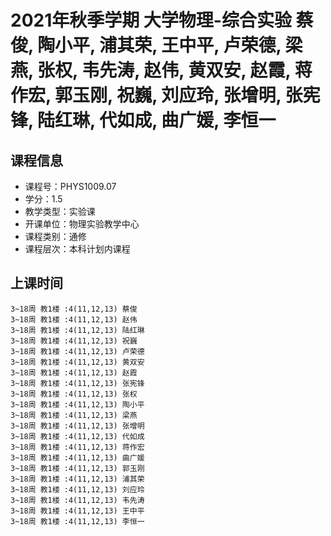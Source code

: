 # 2021年秋季学期 大学物理-综合实验 蔡俊, 陶小平, 浦其荣, 王中平, 卢荣德, 梁燕, 张权, 韦先涛, 赵伟, 黄双安, 赵霞, 蒋作宏, 郭玉刚, 祝巍, 刘应玲, 张增明, 张宪锋, 陆红琳, 代如成, 曲广媛, 李恒一






## 课程信息

- 课程号：PHYS1009.07
- 学分：1.5
- 教学类型：实验课
- 开课单位：物理实验教学中心
- 课程类别：通修
- 课程层次：本科计划内课程

## 上课时间

```
3~18周 教1楼 :4(11,12,13) 蔡俊
3~18周 教1楼 :4(11,12,13) 赵伟
3~18周 教1楼 :4(11,12,13) 陆红琳
3~18周 教1楼 :4(11,12,13) 祝巍
3~18周 教1楼 :4(11,12,13) 卢荣德
3~18周 教1楼 :4(11,12,13) 黄双安
3~18周 教1楼 :4(11,12,13) 赵霞
3~18周 教1楼 :4(11,12,13) 张宪锋
3~18周 教1楼 :4(11,12,13) 张权
3~18周 教1楼 :4(11,12,13) 陶小平
3~18周 教1楼 :4(11,12,13) 梁燕
3~18周 教1楼 :4(11,12,13) 张增明
3~18周 教1楼 :4(11,12,13) 代如成
3~18周 教1楼 :4(11,12,13) 蒋作宏
3~18周 教1楼 :4(11,12,13) 曲广媛
3~18周 教1楼 :4(11,12,13) 郭玉刚
3~18周 教1楼 :4(11,12,13) 浦其荣
3~18周 教1楼 :4(11,12,13) 刘应玲
3~18周 教1楼 :4(11,12,13) 韦先涛
3~18周 教1楼 :4(11,12,13) 王中平
3~18周 教1楼 :4(11,12,13) 李恒一
```

